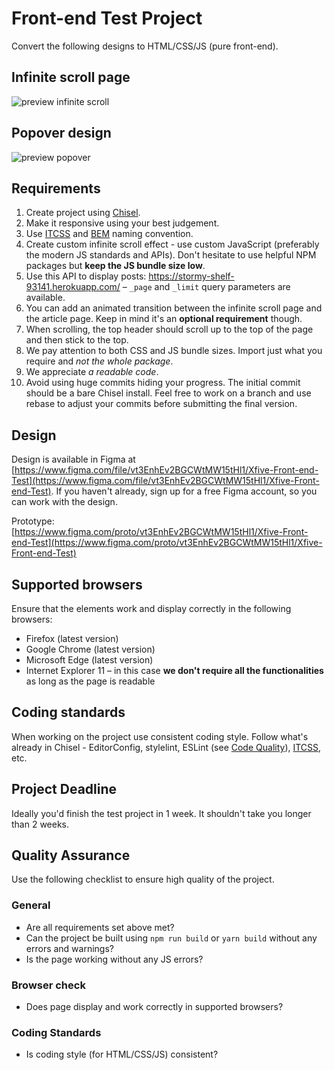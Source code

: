 # Front-end Test Project

Convert the following designs to HTML/CSS/JS (pure front-end).

## Infinite scroll page

![preview infinite scroll](https://github.com/BGLCorp/front-end-test/blob/master/infinite-scroll.jpg?raw=true)

## Popover design

![preview popover](https://github.com/xfiveco/front-end-test/blob/master/single-article.jpg?raw=true)

## Requirements

1. Create project using [Chisel](https://www.getchisel.co/).
2. Make it responsive using your best judgement.
3. Use [ITCSS](https://www.xfive.co/blog/itcss-scalable-maintainable-css-architecture/) and [BEM](https://csswizardry.com/2015/08/bemit-taking-the-bem-naming-convention-a-step-further/) naming convention.
4. Create custom infinite scroll effect - use custom JavaScript (preferably the modern JS standards and APIs). Don't hesitate to use helpful NPM packages but **keep the JS bundle size low**.
5. Use this API to display posts: https://stormy-shelf-93141.herokuapp.com/ – `_page` and `_limit` query parameters are available.
6. You can add an animated transition between the infinite scroll page and the article page. Keep in mind it's an **optional requirement** though.
7. When scrolling, the top header should scroll up to the top of the page and then stick to the top.
8. We pay attention to both CSS and JS bundle sizes. Import just what you require and _not the whole package_.
9. We appreciate _a readable code_.
10. Avoid using huge commits hiding your progress. The initial commit should be a bare Chisel install. Feel free to work on a branch and use rebase to adjust your commits before submitting the final version.

## Design

Design is available in Figma at [https://www.figma.com/file/vt3EnhEv2BGCWtMW15tHl1/Xfive-Front-end-Test](https://www.figma.com/file/vt3EnhEv2BGCWtMW15tHl1/Xfive-Front-end-Test). If you haven't already, sign up for a free Figma account, so you can work with the design.

Prototype: [https://www.figma.com/proto/vt3EnhEv2BGCWtMW15tHl1/Xfive-Front-end-Test](https://www.figma.com/proto/vt3EnhEv2BGCWtMW15tHl1/Xfive-Front-end-Test)

## Supported browsers

Ensure that the elements work and display correctly in the following browsers:

- Firefox (latest version)
- Google Chrome (latest version)
- Microsoft Edge (latest version)
- Internet Explorer 11 – in this case **we don't require all the functionalities** as long as the page is readable

## Coding standards

When working on the project use consistent coding style. Follow what's already in Chisel - EditorConfig, stylelint, ESLint (see [Code Quality](https://www.getchisel.co/docs/development/code-quality/)), [ITCSS](https://www.getchisel.co/docs/development/itcss/), etc.

## Project Deadline

Ideally you'd finish the test project in 1 week. It shouldn't take you longer than 2 weeks.

## Quality Assurance

Use the following checklist to ensure high quality of the project.

### General

- Are all requirements set above met?
- Can the project be built using `npm run build` or `yarn build` without any errors and warnings?
- Is the page working without any JS errors?

### Browser check

- Does page display and work correctly in supported browsers?

### Coding Standards

- Is coding style (for HTML/CSS/JS) consistent?
